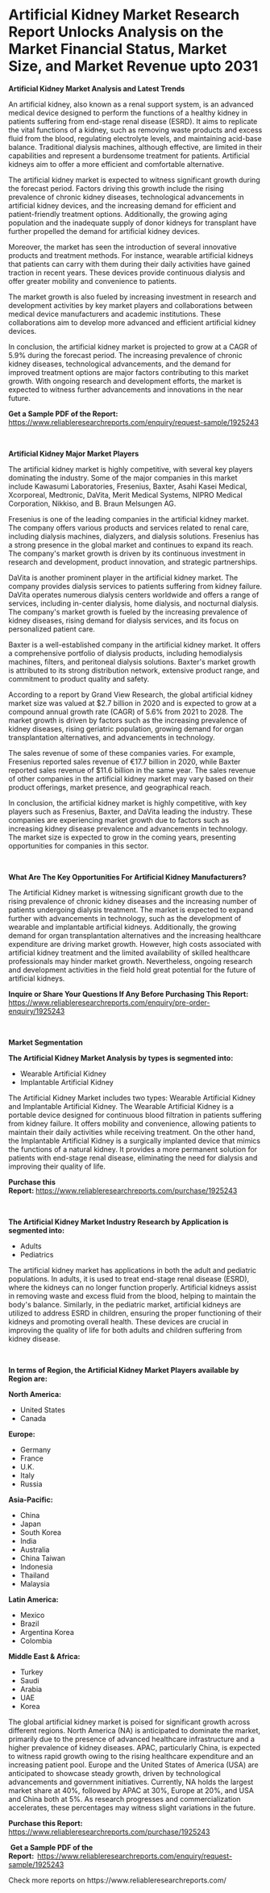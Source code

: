<p><h1>Artificial Kidney Market Research Report Unlocks Analysis on the Market Financial Status, Market Size, and Market Revenue upto 2031</h1></p><p><strong>Artificial Kidney Market Analysis and Latest Trends</strong></p>
<p><p>An artificial kidney, also known as a renal support system, is an advanced medical device designed to perform the functions of a healthy kidney in patients suffering from end-stage renal disease (ESRD). It aims to replicate the vital functions of a kidney, such as removing waste products and excess fluid from the blood, regulating electrolyte levels, and maintaining acid-base balance.  Traditional dialysis machines, although effective, are limited in their capabilities and represent a burdensome treatment for patients. Artificial kidneys aim to offer a more efficient and comfortable alternative.</p><p>The artificial kidney market is expected to witness significant growth during the forecast period. Factors driving this growth include the rising prevalence of chronic kidney diseases, technological advancements in artificial kidney devices, and the increasing demand for efficient and patient-friendly treatment options. Additionally, the growing aging population and the inadequate supply of donor kidneys for transplant have further propelled the demand for artificial kidney devices.</p><p>Moreover, the market has seen the introduction of several innovative products and treatment methods. For instance, wearable artificial kidneys that patients can carry with them during their daily activities have gained traction in recent years. These devices provide continuous dialysis and offer greater mobility and convenience to patients.</p><p>The market growth is also fueled by increasing investment in research and development activities by key market players and collaborations between medical device manufacturers and academic institutions. These collaborations aim to develop more advanced and efficient artificial kidney devices.</p><p>In conclusion, the artificial kidney market is projected to grow at a CAGR of 5.9% during the forecast period. The increasing prevalence of chronic kidney diseases, technological advancements, and the demand for improved treatment options are major factors contributing to this market growth. With ongoing research and development efforts, the market is expected to witness further advancements and innovations in the near future.</p></p>
<p><strong>Get a Sample PDF of the Report:&nbsp;</strong> <a href="https://www.reliableresearchreports.com/enquiry/request-sample/1925243">https://www.reliableresearchreports.com/enquiry/request-sample/1925243</a></p>
<p>&nbsp;</p>
<p><strong>Artificial Kidney Major Market Players</strong></p>
<p><p>The artificial kidney market is highly competitive, with several key players dominating the industry. Some of the major companies in this market include Kawasumi Laboratories, Fresenius, Baxter, Asahi Kasei Medical, Xcorporeal, Medtronic, DaVita, Merit Medical Systems, NIPRO Medical Corporation, Nikkiso, and B. Braun Melsungen AG.</p><p>Fresenius is one of the leading companies in the artificial kidney market. The company offers various products and services related to renal care, including dialysis machines, dialyzers, and dialysis solutions. Fresenius has a strong presence in the global market and continues to expand its reach. The company's market growth is driven by its continuous investment in research and development, product innovation, and strategic partnerships. </p><p>DaVita is another prominent player in the artificial kidney market. The company provides dialysis services to patients suffering from kidney failure. DaVita operates numerous dialysis centers worldwide and offers a range of services, including in-center dialysis, home dialysis, and nocturnal dialysis. The company's market growth is fueled by the increasing prevalence of kidney diseases, rising demand for dialysis services, and its focus on personalized patient care.</p><p>Baxter is a well-established company in the artificial kidney market. It offers a comprehensive portfolio of dialysis products, including hemodialysis machines, filters, and peritoneal dialysis solutions. Baxter's market growth is attributed to its strong distribution network, extensive product range, and commitment to product quality and safety.</p><p>According to a report by Grand View Research, the global artificial kidney market size was valued at $2.7 billion in 2020 and is expected to grow at a compound annual growth rate (CAGR) of 5.6% from 2021 to 2028. The market growth is driven by factors such as the increasing prevalence of kidney diseases, rising geriatric population, growing demand for organ transplantation alternatives, and advancements in technology.</p><p>The sales revenue of some of these companies varies. For example, Fresenius reported sales revenue of €17.7 billion in 2020, while Baxter reported sales revenue of $11.6 billion in the same year. The sales revenue of other companies in the artificial kidney market may vary based on their product offerings, market presence, and geographical reach.</p><p>In conclusion, the artificial kidney market is highly competitive, with key players such as Fresenius, Baxter, and DaVita leading the industry. These companies are experiencing market growth due to factors such as increasing kidney disease prevalence and advancements in technology. The market size is expected to grow in the coming years, presenting opportunities for companies in this sector.</p></p>
<p>&nbsp;</p>
<p><strong>What Are The Key Opportunities For Artificial Kidney Manufacturers?</strong></p>
<p><p>The Artificial Kidney market is witnessing significant growth due to the rising prevalence of chronic kidney diseases and the increasing number of patients undergoing dialysis treatment. The market is expected to expand further with advancements in technology, such as the development of wearable and implantable artificial kidneys. Additionally, the growing demand for organ transplantation alternatives and the increasing healthcare expenditure are driving market growth. However, high costs associated with artificial kidney treatment and the limited availability of skilled healthcare professionals may hinder market growth. Nevertheless, ongoing research and development activities in the field hold great potential for the future of artificial kidneys.</p></p>
<p><strong>Inquire or Share Your Questions If Any Before Purchasing This Report:</strong> <a href="https://www.reliableresearchreports.com/enquiry/pre-order-enquiry/1925243">https://www.reliableresearchreports.com/enquiry/pre-order-enquiry/1925243</a></p>
<p>&nbsp;</p>
<p><strong>Market Segmentation</strong></p>
<p><strong>The Artificial Kidney Market Analysis by types is segmented into:</strong></p>
<p><ul><li>Wearable Artificial Kidney</li><li>Implantable Artificial Kidney</li></ul></p>
<p><p>The Artificial Kidney Market includes two types: Wearable Artificial Kidney and Implantable Artificial Kidney. The Wearable Artificial Kidney is a portable device designed for continuous blood filtration in patients suffering from kidney failure. It offers mobility and convenience, allowing patients to maintain their daily activities while receiving treatment. On the other hand, the Implantable Artificial Kidney is a surgically implanted device that mimics the functions of a natural kidney. It provides a more permanent solution for patients with end-stage renal disease, eliminating the need for dialysis and improving their quality of life.</p></p>
<p><strong>Purchase this Report:&nbsp;</strong><a href="https://www.reliableresearchreports.com/purchase/1925243">https://www.reliableresearchreports.com/purchase/1925243</a></p>
<p>&nbsp;</p>
<p><strong>The Artificial Kidney Market Industry Research by Application is segmented into:</strong></p>
<p><ul><li>Adults</li><li>Pediatrics</li></ul></p>
<p><p>The artificial kidney market has applications in both the adult and pediatric populations. In adults, it is used to treat end-stage renal disease (ESRD), where the kidneys can no longer function properly. Artificial kidneys assist in removing waste and excess fluid from the blood, helping to maintain the body's balance. Similarly, in the pediatric market, artificial kidneys are utilized to address ESRD in children, ensuring the proper functioning of their kidneys and promoting overall health. These devices are crucial in improving the quality of life for both adults and children suffering from kidney disease.</p></p>
<p>&nbsp;</p>
<p><strong>In terms of Region, the Artificial Kidney Market Players available by Region are:</strong></p>
<p>
    <p> <strong> North America: </strong>
        <ul>
            <li>United States</li>
            <li>Canada</li>
        </ul>
        </p> 
    <p> <strong> Europe: </strong>
        <ul>
            <li>Germany</li>
            <li>France</li>
            <li>U.K.</li>
            <li>Italy</li>
            <li>Russia</li>
        </ul>
        </p> 
    <p> <strong> Asia-Pacific: </strong>
        <ul>
            <li>China</li>
            <li>Japan</li>
            <li>South Korea</li>
            <li>India</li>
            <li>Australia</li>
            <li>China Taiwan</li>
            <li>Indonesia</li>
            <li>Thailand</li>
            <li>Malaysia</li>
        </ul>
        </p> 
    <p> <strong> Latin America: </strong>
        <ul>
            <li>Mexico</li>
            <li>Brazil</li>
            <li>Argentina Korea</li>
            <li>Colombia</li>
        </ul>
        </p> 
    <p> <strong> Middle East & Africa: </strong>
        <ul>
            <li>Turkey</li>
            <li>Saudi</li>
            <li>Arabia</li>
            <li>UAE</li>
            <li>Korea</li>
        </ul>
    </p>
    </p>
<p><p>The global artificial kidney market is poised for significant growth across different regions. North America (NA) is anticipated to dominate the market, primarily due to the presence of advanced healthcare infrastructure and a higher prevalence of kidney diseases. APAC, particularly China, is expected to witness rapid growth owing to the rising healthcare expenditure and an increasing patient pool. Europe and the United States of America (USA) are anticipated to showcase steady growth, driven by technological advancements and government initiatives. Currently, NA holds the largest market share at 40%, followed by APAC at 30%, Europe at 20%, and USA and China both at 5%. As research progresses and commercialization accelerates, these percentages may witness slight variations in the future.</p></p>
<p><strong>Purchase this Report: </strong><a href="https://www.reliableresearchreports.com/purchase/1925243">https://www.reliableresearchreports.com/purchase/1925243</a></p>
<p>&nbsp;<strong>Get a Sample PDF of the Report:&nbsp;&nbsp;</strong><a href="https://www.reliableresearchreports.com/enquiry/request-sample/1925243">https://www.reliableresearchreports.com/enquiry/request-sample/1925243</a></p>
<p><strong></strong></p>
<p>Check more reports on https://www.reliableresearchreports.com/</p>